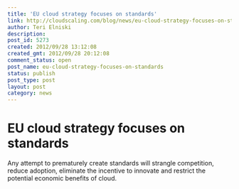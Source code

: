 ```yaml
---
title: 'EU cloud strategy focuses on standards'
link: http://cloudscaling.com/blog/news/eu-cloud-strategy-focuses-on-standards/
author: Teri Elniski
description: 
post_id: 5273
created: 2012/09/28 13:12:08
created_gmt: 2012/09/28 20:12:08
comment_status: open
post_name: eu-cloud-strategy-focuses-on-standards
status: publish
post_type: post
layout: post
category: news
---
```


# EU cloud strategy focuses on standards

Any attempt to prematurely create standards will strangle competition, reduce adoption, eliminate the incentive to innovate and restrict the potential economic benefits of cloud.